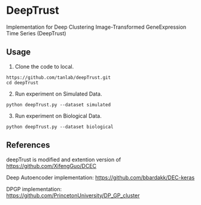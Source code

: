 # DeepTrust
Implementation for Deep Clustering Image-Transformed GeneExpression Time Series (DeepTrust)


## Usage

1. Clone the code to local.   
```
https://github.com/tanlab/deepTrust.git
cd deepTrust
```
2. Run experiment on Simulated Data.   
```
python deepTrust.py --dataset simulated
```   
3. Run experiment on Biological Data.   
```
python deepTrust.py --dataset biological
```  

## References

deepTrust is modified and extention version of https://github.com/XifengGuo/DCEC

Deep Autoencoder implementation: https://github.com/bbardakk/DEC-keras

DPGP implementation: https://github.com/PrincetonUniversity/DP_GP_cluster
